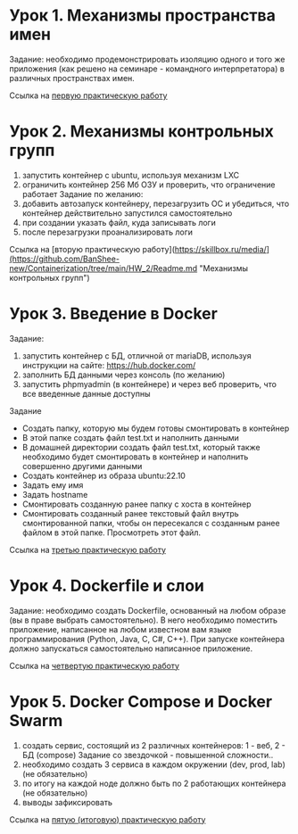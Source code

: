 # Урок 1. Механизмы пространства имен #
Задание: необходимо продемонстрировать изоляцию одного и того же приложения (как решено на семинаре - командного интерпретатора) в различных пространствах имен.

Ссылка на [первую практическую работу](https://github.com/BanShee-new/Containerization/blob/main/HW_1/Readme.md "Механизмы пространства имен")

# Урок 2. Механизмы контрольных групп #
1) запустить контейнер с ubuntu, используя механизм LXC
2) ограничить контейнер 256 Мб ОЗУ и проверить, что ограничение работает
Задание по желанию:
4) добавить автозапуск контейнеру, перезагрузить ОС и убедиться, что контейнер действительно запустился самостоятельно
5) при создании указать файл, куда записывать логи
6) после перезагрузки проанализировать логи

Ссылка на [вторую практическую работу](https://skillbox.ru/media/](https://github.com/BanShee-new/Containerization/tree/main/HW_2/Readme.md "Механизмы контрольных групп")

# Урок 3. Введение в Docker #
Задание:
1) запустить контейнер с БД, отличной от mariaDB, используя инструкции на сайте: https://hub.docker.com/
2) заполнить БД данными через консоль (по желанию) 
3) запустить phpmyadmin (в контейнере) и через веб проверить, что все введенные данные доступны

Задание
- Создать папку, которую мы будем готовы смонтировать в контейнер
- В этой папке создать файл test.txt и наполнить данными
- В домашней директории создать файл test.txt, который также необходимо будет смонтировать в контейнер и наполнить совершенно другими данными
- Создать контейнер из образа ubuntu:22.10
- Задать ему имя
- Задать hostname
- Смонтировать созданную ранее папку с хоста в контейнер
- Смонтировать созданный ранее текстовый файл внутрь смонтированной папки, чтобы он пересекался с созданным ранее файлом в этой папке. Просмотреть этот файл.

Ссылка на [третью практическую работу](https://skillbox.ru/media/](https://github.com/BanShee-new/Containerization/tree/main/HW_3) "Репозиторий с файлами")

# Урок 4. Dockerfile и слои #
Задание: необходимо создать Dockerfile, основанный на любом образе (вы в праве выбрать самостоятельно).
В него необходимо поместить приложение, написанное на любом известном вам языке программирования (Python, Java, C, С#, C++).
При запуске контейнера должно запускаться самостоятельно написанное приложение.

Ссылка на [четвертую практическую работу](https://skillbox.ru/media/](https://github.com/BanShee-new/Containerization/tree/main/HW_4) "Репозиторий с файлами")

# Урок 5. Docker Compose и Docker Swarm #
1) создать сервис, состоящий из 2 различных контейнеров: 1 - веб, 2 - БД (compose)
Задание со звездочкой - повышенной сложности..
2) необходимо создать 3 сервиса в каждом окружении (dev, prod, lab) (не обязательно)
3) по итогу на каждой ноде должно быть по 2 работающих контейнера (не обязательно)
4) выводы зафиксировать

Ссылка на [пятую (итоговую) практическую работу](https://skillbox.ru/media/](https://github.com/BanShee-new/Containerization/tree/main/HW_1) "Итоговая аттестация!")
